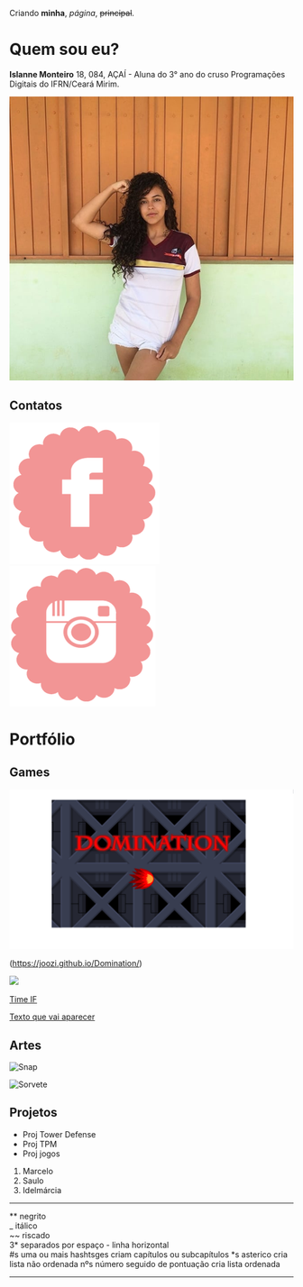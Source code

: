 
Criando **minha**, _página_, ~~principal~~.

# Quem sou eu?
   **Islanne Monteiro**
18, 084, AÇAÍ - Aluna do 3° ano do cruso Programações Digitais do IFRN/Ceará Mirim.

![EU.jpg](EU.jpg)

   
## Contatos

[![](face.png)](https://www.facebook.com/islanne.monteiro)
[![](insta.png)](https://www.instagram.com/islannemont/)

# Portfólio

## Games

[![](domi1.png)](https://joozi.github.io/Domination/)

(https://joozi.github.io/Domination/)

[![](SkyOrHell.png)](https://maalu.github.io/JogoSkyOrHelll/)

[Time IF](https://ortegagamer.github.io/GAMES/TimeIF/)

[Texto que vai aparecer](link)

## Artes

![Snap](https://i.pinimg.com/originals/83/13/af/8313afd5cfeb799e37cb5c5c7e58c516.png)

![Sorvete](https://i.pinimg.com/736x/c6/cc/34/c6cc3499b42a7019598df83478cf3822.jpg)

## Projetos

* Proj Tower Defense
* Proj TPM
* Proj jogos

1. Marcelo
2. Saulo
3. Idelmárcia
* * *

** negrito  
_ itálico  
~~ riscado  
3* separados por espaço - linha horizontal  
#s uma ou mais hashtsges criam capítulos ou subcapítulos
*s asterico cria lista não ordenada
nºs número seguido de pontuação cria lista ordenada

* * *
